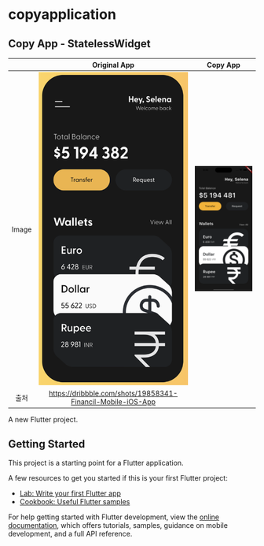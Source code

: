 # copyapplication

## Copy App - StatelessWidget

| | Original App | Copy App |
|:-:|:-:|:-:|
|Image|![Alt text](image-2.png)| ![Alt text](image-1.png) |
|출처|https://dribbble.com/shots/19858341-Financil-Mobile-iOS-App| |


A new Flutter project.

## Getting Started

This project is a starting point for a Flutter application.

A few resources to get you started if this is your first Flutter project:

- [Lab: Write your first Flutter app](https://docs.flutter.dev/get-started/codelab)
- [Cookbook: Useful Flutter samples](https://docs.flutter.dev/cookbook)

For help getting started with Flutter development, view the
[online documentation](https://docs.flutter.dev/), which offers tutorials,
samples, guidance on mobile development, and a full API reference.
